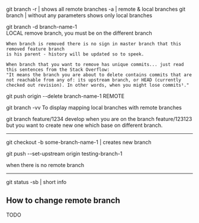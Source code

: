 git branch -r | shows all remote branches
           -a |           remote & local branches
git branch    | without any parameters shows only local branches


git branch -d branch-name-1  
	LOCAL
	remove branch, you must be on the different branch

	When branch is removed there is no sign in master branch that this removed feature branch
	is his parent - history will be updated so to speek.
	
	When branch that you want to remove has unique commits... just read this sentences from the Stack Overflow:
	"It means the branch you are about to delete contains commits that are not reachable from any of: its upstream branch, or HEAD (currently checked out revision). In other words, when you might lose commits¹."

git push origin --delete branch-name-1
	REMOTE

git branch -vv
	To display mapping local branches with remote branches

git branch feature/1234 develop
	when you are on the branch feature/123123 but you want to create new one which base on different branch.

--------------------------------------------------------

git checkout -b some-branch-name-1  |  creates new branch

git push --set-upstream origin testing-branch-1

when there is no remote branch 

--------------------------------------------------------

git status -sb    |   short info  

## How to change remote branch

TODO 


